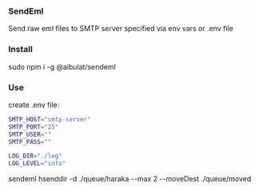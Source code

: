 ### SendEml

Send raw eml files to SMTP server specified via env vars or .env file

### Install

sudo npm i -g @aibulat/sendeml

### Use

create .env file:

```bash
SMTP_HOST="smtp-server"
SMTP_PORT="25"
SMTP_USER=""
SMTP_PASS=""

LOG_DIR="./log"
LOG_LEVEL="info"
```

sendeml hsenddir -d ./queue/haraka --max 2 --moveDest ./queue/moved
